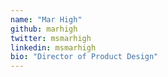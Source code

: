 ```yaml
---
name: "Mar High"
github: marhigh
twitter: msmarhigh
linkedin: msmarhigh
bio: "Director of Product Design"
---
```

